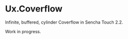 Ux.Coverflow
============

Infinite, buffered, cylinder Coverflow in Sencha Touch 2.2. 

Work in progress.
